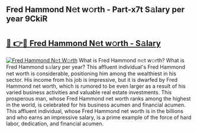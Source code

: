 ## Fred Hammond N𝚎t w𝚘rth - Part-x7t S𝚊lary per year 9CkiR

# <h2><a href="http://gc3v84h.nevu.top/?p=Fred+Hammond">🔗 👉🔴 Fred Hammond N𝚎t w𝚘rth - S𝚊lary</a></h2>

[![Fred Hammond N𝚎t W𝚘rth](https://i.imgur.com/Oavwk0R.jpeg)](http://gc3v84h.nevu.top/?p=Fred+Hammond)
What is Fred Hammond n𝚎t w𝚘rth? What is Fred Hammond s𝚊lary per year?
This affluent individual's Fred Hammond net worth is considerable, positioning him among the wealthiest in his sector. His income from his job is impressive, but it is dwarfed by Fred Hammond net worth, which is rumored to be even larger as a result of his varied business activities and valuable real estate investments. This prosperous man, whose Fred Hammond net worth ranks among the highest in the world, is celebrated for his business acumen and financial acumen. This affluent individual, whose Fred Hammond net worth is in the billions and who earns an impressive salary, is a prime example of the force of hard labor, dedication, and financial acumen.
